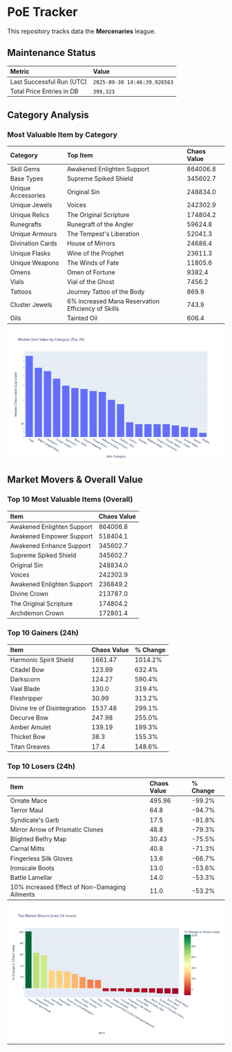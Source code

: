 # PoE Tracker

This repository tracks data the **Mercenaries** league.

## Maintenance Status

<!-- START_MAINTENANCE -->
| Metric | Value |
|:---|:---|
| Last Successful Run (UTC) | `2025-09-30 14:46:39.926563` |
| Total Price Entries in DB | `399,323` |

<!-- END_MAINTENANCE -->

## Category Analysis

<!-- START_CATEGORY_ANALYSIS -->
### Most Valuable Item by Category
| Category | Top Item | Chaos Value |
| :--- | :--- | :--- |
| Skill Gems | Awakened Enlighten Support | 864006.8 |
| Base Types | Supreme Spiked Shield | 345602.7 |
| Unique Accessories | Original Sin | 248834.0 |
| Unique Jewels | Voices | 242302.9 |
| Unique Relics | The Original Scripture | 174804.2 |
| Runegrafts | Runegraft of the Angler | 59624.8 |
| Unique Armours | The Tempest's Liberation | 52041.3 |
| Divination Cards | House of Mirrors | 24686.4 |
| Unique Flasks | Wine of the Prophet | 23611.3 |
| Unique Weapons | The Winds of Fate | 11805.6 |
| Omens | Omen of Fortune | 9382.4 |
| Vials | Vial of the Ghost | 7456.2 |
| Tattoos | Journey Tattoo of the Body | 869.9 |
| Cluster Jewels | 6% increased Mana Reservation Efficiency of Skills | 743.9 |
| Oils | Tainted Oil | 606.4 |


![Category Analysis Chart](charts/category_analysis.png)
<!-- END_CATEGORY_ANALYSIS -->

## Market Movers & Overall Value

<!-- START_ANALYSIS -->
### Top 10 Most Valuable Items (Overall)
| Item | Chaos Value |
| :--- | :--- |
| Awakened Enlighten Support | 864006.8 |
| Awakened Empower Support | 518404.1 |
| Awakened Enhance Support | 345602.7 |
| Supreme Spiked Shield | 345602.7 |
| Original Sin | 248834.0 |
| Voices | 242302.9 |
| Awakened Enlighten Support | 236849.2 |
| Divine Crown | 213787.0 |
| The Original Scripture | 174804.2 |
| Archdemon Crown | 172801.4 |

### Top 10 Gainers (24h)
| Item | Chaos Value | % Change |
| :--- | :--- | :--- |
| Harmonic Spirit Shield | 1661.47 | 1014.2% |
| Citadel Bow | 123.99 | 632.4% |
| Darkscorn | 124.27 | 590.4% |
| Vaal Blade | 130.0 | 319.4% |
| Fleshripper | 30.99 | 313.2% |
| Divine Ire of Disintegration | 1537.48 | 299.1% |
| Decurve Bow | 247.98 | 255.0% |
| Amber Amulet | 139.19 | 199.3% |
| Thicket Bow | 38.3 | 155.3% |
| Titan Greaves | 17.4 | 148.6% |

### Top 10 Losers (24h)
| Item | Chaos Value | % Change |
| :--- | :--- | :--- |
| Ornate Mace | 495.96 | -99.2% |
| Terror Maul | 64.8 | -94.7% |
| Syndicate's Garb | 17.5 | -91.8% |
| Mirror Arrow of Prismatic Clones | 48.8 | -79.3% |
| Blighted Belfry Map | 30.43 | -75.5% |
| Carnal Mitts | 40.8 | -71.3% |
| Fingerless Silk Gloves | 13.6 | -66.7% |
| Ironscale Boots | 13.0 | -53.6% |
| Battle Lamellar | 14.0 | -53.3% |
| 10% increased Effect of Non-Damaging Ailments | 11.0 | -53.2% |


![Market Movers Chart](charts/market_movers.png)
<!-- END_ANALYSIS -->

---
